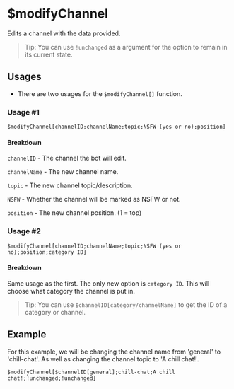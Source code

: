 # $modifyChannel
Edits a channel with the data provided.
> Tip: You can use `!unchanged` as a argument for the option to remain in its current state.

## Usages
- There are two usages for the `$modifyChannel[]` function.

### Usage #1
```
$modifyChannel[channelID;channelName;topic;NSFW (yes or no);position]
```

#### Breakdown
`channelID` - The channel the bot will edit.

`channelName` - The new channel name.

`topic` - The new channel topic/description.

`NSFW` - Whether the channel will be marked as NSFW or not.

`position` - The new channel position. (1 = top)


### Usage #2
```
$modifyChannel[channelID;channelName;topic;NSFW (yes or no);position;category ID]
```

#### Breakdown
Same usage as the first. The only new option is `category ID`. This will choose what category the channel is put in.
> Tip: You can use `$channelID[category/channelName]` to get the ID of a category or channel.


## Example
For this example, we will be changing the channel name from 'general' to 'chill-chat'. As well as changing the channel topic to 'A chill chat!'.
```
$modifyChannel[$channelID[general];chill-chat;A chill chat!;!unchanged;!unchanged]
```
